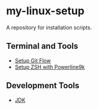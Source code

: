 # my-linux-setup
A repository for installation scripts.

## Terminal and Tools

* [Setup Git Flow](./SETUP_GITFLOW.md)
* [Setup ZSH with Powerline9k](./SETUP_ZSH_POWERLINE.md)

## Development Tools

* [JDK](./SETUP_JDK.md)